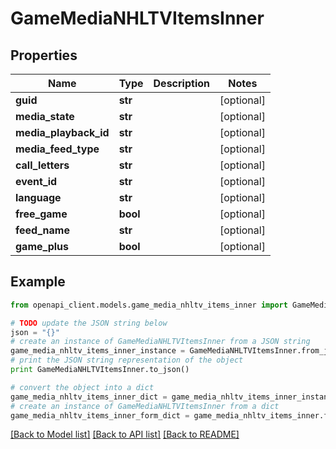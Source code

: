 # GameMediaNHLTVItemsInner


## Properties

Name | Type | Description | Notes
------------ | ------------- | ------------- | -------------
**guid** | **str** |  | [optional] 
**media_state** | **str** |  | [optional] 
**media_playback_id** | **str** |  | [optional] 
**media_feed_type** | **str** |  | [optional] 
**call_letters** | **str** |  | [optional] 
**event_id** | **str** |  | [optional] 
**language** | **str** |  | [optional] 
**free_game** | **bool** |  | [optional] 
**feed_name** | **str** |  | [optional] 
**game_plus** | **bool** |  | [optional] 

## Example

```python
from openapi_client.models.game_media_nhltv_items_inner import GameMediaNHLTVItemsInner

# TODO update the JSON string below
json = "{}"
# create an instance of GameMediaNHLTVItemsInner from a JSON string
game_media_nhltv_items_inner_instance = GameMediaNHLTVItemsInner.from_json(json)
# print the JSON string representation of the object
print GameMediaNHLTVItemsInner.to_json()

# convert the object into a dict
game_media_nhltv_items_inner_dict = game_media_nhltv_items_inner_instance.to_dict()
# create an instance of GameMediaNHLTVItemsInner from a dict
game_media_nhltv_items_inner_form_dict = game_media_nhltv_items_inner.from_dict(game_media_nhltv_items_inner_dict)
```
[[Back to Model list]](../README.md#documentation-for-models) [[Back to API list]](../README.md#documentation-for-api-endpoints) [[Back to README]](../README.md)


